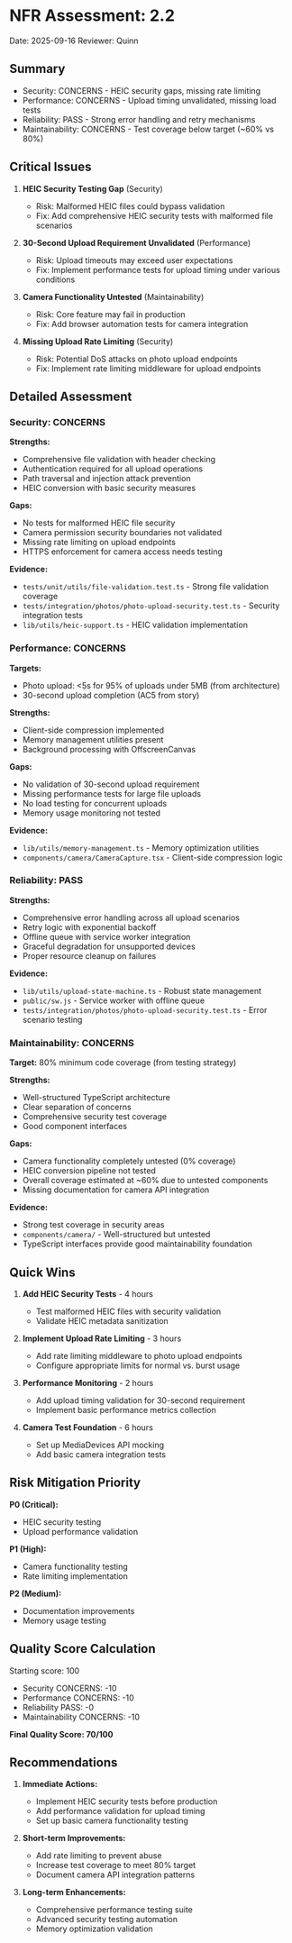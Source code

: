 # NFR Assessment: 2.2

Date: 2025-09-16
Reviewer: Quinn

## Summary

- Security: CONCERNS - HEIC security gaps, missing rate limiting
- Performance: CONCERNS - Upload timing unvalidated, missing load tests
- Reliability: PASS - Strong error handling and retry mechanisms
- Maintainability: CONCERNS - Test coverage below target (~60% vs 80%)

## Critical Issues

1. **HEIC Security Testing Gap** (Security)
   - Risk: Malformed HEIC files could bypass validation
   - Fix: Add comprehensive HEIC security tests with malformed file scenarios

2. **30-Second Upload Requirement Unvalidated** (Performance)
   - Risk: Upload timeouts may exceed user expectations
   - Fix: Implement performance tests for upload timing under various conditions

3. **Camera Functionality Untested** (Maintainability)
   - Risk: Core feature may fail in production
   - Fix: Add browser automation tests for camera integration

4. **Missing Upload Rate Limiting** (Security)
   - Risk: Potential DoS attacks on photo upload endpoints
   - Fix: Implement rate limiting middleware for upload endpoints

## Detailed Assessment

### Security: CONCERNS

**Strengths:**
- Comprehensive file validation with header checking
- Authentication required for all upload operations
- Path traversal and injection attack prevention
- HEIC conversion with basic security measures

**Gaps:**
- No tests for malformed HEIC file security
- Camera permission security boundaries not validated
- Missing rate limiting on upload endpoints
- HTTPS enforcement for camera access needs testing

**Evidence:**
- `tests/unit/utils/file-validation.test.ts` - Strong file validation coverage
- `tests/integration/photos/photo-upload-security.test.ts` - Security integration tests
- `lib/utils/heic-support.ts` - HEIC validation implementation

### Performance: CONCERNS

**Targets:**
- Photo upload: <5s for 95% of uploads under 5MB (from architecture)
- 30-second upload completion (AC5 from story)

**Strengths:**
- Client-side compression implemented
- Memory management utilities present
- Background processing with OffscreenCanvas

**Gaps:**
- No validation of 30-second upload requirement
- Missing performance tests for large file uploads
- No load testing for concurrent uploads
- Memory usage monitoring not tested

**Evidence:**
- `lib/utils/memory-management.ts` - Memory optimization utilities
- `components/camera/CameraCapture.tsx` - Client-side compression logic

### Reliability: PASS

**Strengths:**
- Comprehensive error handling across all upload scenarios
- Retry logic with exponential backoff
- Offline queue with service worker integration
- Graceful degradation for unsupported devices
- Proper resource cleanup on failures

**Evidence:**
- `lib/utils/upload-state-machine.ts` - Robust state management
- `public/sw.js` - Service worker with offline queue
- `tests/integration/photos/photo-upload-security.test.ts` - Error scenario testing

### Maintainability: CONCERNS

**Target:** 80% minimum code coverage (from testing strategy)

**Strengths:**
- Well-structured TypeScript architecture
- Clear separation of concerns
- Comprehensive security test coverage
- Good component interfaces

**Gaps:**
- Camera functionality completely untested (0% coverage)
- HEIC conversion pipeline not tested
- Overall coverage estimated at ~60% due to untested components
- Missing documentation for camera API integration

**Evidence:**
- Strong test coverage in security areas
- `components/camera/` - Well-structured but untested
- TypeScript interfaces provide good maintainability foundation

## Quick Wins

1. **Add HEIC Security Tests** - 4 hours
   - Test malformed HEIC files with security validation
   - Validate HEIC metadata sanitization

2. **Implement Upload Rate Limiting** - 3 hours
   - Add rate limiting middleware to photo upload endpoints
   - Configure appropriate limits for normal vs. burst usage

3. **Performance Monitoring** - 2 hours
   - Add upload timing validation for 30-second requirement
   - Implement basic performance metrics collection

4. **Camera Test Foundation** - 6 hours
   - Set up MediaDevices API mocking
   - Add basic camera integration tests

## Risk Mitigation Priority

**P0 (Critical):**
- HEIC security testing
- Upload performance validation

**P1 (High):**
- Camera functionality testing
- Rate limiting implementation

**P2 (Medium):**
- Documentation improvements
- Memory usage testing

## Quality Score Calculation

Starting score: 100
- Security CONCERNS: -10
- Performance CONCERNS: -10
- Reliability PASS: -0
- Maintainability CONCERNS: -10

**Final Quality Score: 70/100**

## Recommendations

1. **Immediate Actions:**
   - Implement HEIC security tests before production
   - Add performance validation for upload timing
   - Set up basic camera functionality testing

2. **Short-term Improvements:**
   - Add rate limiting to prevent abuse
   - Increase test coverage to meet 80% target
   - Document camera API integration patterns

3. **Long-term Enhancements:**
   - Comprehensive performance testing suite
   - Advanced security testing automation
   - Memory optimization validation